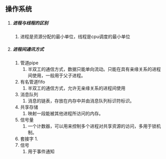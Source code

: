 ## 操作系统

1. ##### 进程与线程的区别
   1. 进程是资源分配的最小单位，线程是cpu调度的最小单位
2. ##### 进程间通讯方式
   1. 管道pipe
      1. 半双工的通信方式，数据只能单向流动。只能在具有亲缘关系的进程间使用，一般用于父子进程。
   2. 有名管道fifo
      1. 半双工的通信方式，允许无亲缘关系的进程间使用
   3. 消息队列
      1. 消息的链表，存放在内存中并由消息队列标识符标识。
   4. 共享存储
      1. 映射一段能被其他进程所访问的内存。
   5. 信号量
      1. 一个计数器，可以用来控制多个进程对共享资源的访问，多用于锁机制。
   6. 套接字
      1. 
   7. 信号
      1. 用于事件通知
